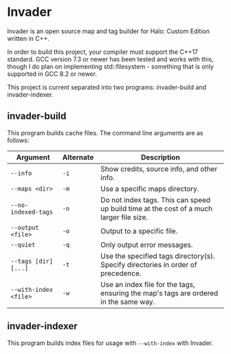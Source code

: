 # Invader

Invader is an open source map and tag builder for Halo: Custom Edition written in C++.

In order to build this project, your compiler must support the C++17 standard. GCC version 7.3 or newer has been tested and works with this, though I do plan on implementing std::filesystem - something that is only supported in GCC 8.2 or newer.

This project is current separated into two programs: invader-build and invader-indexer.

## invader-build

This program builds cache files. The command line arguments are as follows:

| Argument | Alternate | Description |
| --- | --- | --- |
| `--info` | `-i` | Show credits, source info, and other info. |
| `--maps <dir>` | `-m` | Use a specific maps directory. |
| `--no-indexed-tags` | `-n` | Do not index tags. This can speed up build time at the cost of a much larger file size. |
| `--output <file>` | `-o` | Output to a specific file. |
| `--quiet` | `-q` | Only output error messages. |
| `--tags [dir] [...]` | `-t` | Use the specified tags directory(s). Specify directories in order of precedence. |
| `--with-index <file>` | `-w` | Use an index file for the tags, ensuring the map's tags are ordered in the same way. |

## invader-indexer

This program builds index files for usage with `--with-index` with Invader.
